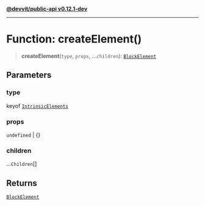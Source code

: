 [**@devvit/public-api v0.12.1-dev**](../../../../README.md)

---

# Function: createElement()

> **createElement**(`type`, `props`, ...`children`): [`BlockElement`](../../../../type-aliases/BlockElement.md)

## Parameters

### type

keyof [`IntrinsicElements`](../namespaces/Blocks/interfaces/IntrinsicElements.md)

### props

`undefined` | \{\}

### children

...`Children`[]

## Returns

[`BlockElement`](../../../../type-aliases/BlockElement.md)
